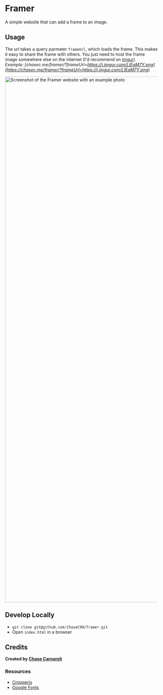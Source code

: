 # Framer
A simple website that can add a frame to an image.  

## Usage
The url takes a query parmater `frameUrl`, which loads the frame. This makes it easy to share the frame with others. You just need to host the frame image somewhere else on the internet (I'd recommend on [imgur](https://imgur.com)).   
_Example: [chasec.me/framer/?frameUrl=https://i.imgur.com/LIEaM7Y.png](https://chasec.me/framer/?frameUrl=https://i.imgur.com/LIEaM7Y.png)_

<img width="1727" alt="Screenshot of the Framer website with an example photo" src="https://user-images.githubusercontent.com/29494270/155882425-cae3eb53-50be-4e46-bc2b-36bbab1fd1f6.png">

## Develop Locally
- `git clone git@github.com:ChaseC99/framer.git`
- Open `index.html` in a browser

## Credits
**Created by [Chase Carnaroli](chasecarnaroli.com)**

### Resources
- [Cropperjs](https://github.com/fengyuanchen/cropperjs)
- [Google Fonts](https://fonts.google.com/)
